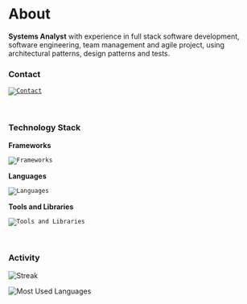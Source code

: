 # About

<p>
  <strong>Systems Analyst</strong> with experience in full stack software development, software engineering, team management and agile project, using architectural patterns, design patterns and tests.
</p>

### Contact

<code>[![Contact](https://skillicons.dev/icons?i=linkedin&theme=dark)](https://www.linkedin.com/in/gsllucas/)</code>

<br/>

### Technology Stack

**Frameworks**

<code>![Frameworks](https://skillicons.dev/icons?i=angular,react,next,flutter,nodejs,expressjs,graphql&theme=dark)</code>

**Languages**

<code>![Languages](https://skillicons.dev/icons?i=typescript,javascript,dart,html,css,sass&theme=dark)</code>

**Tools and Libraries**

<code>![Tools and Libraries](https://skillicons.dev/icons?i=docker,postgresql,mongo,firebase,rabbitmq,redis,gitlab,github,linux&theme=dark)</code>

<br/>

### Activity

![Streak](https://github-readme-streak-stats.herokuapp.com/?user=gsllucas&hide_border=true&theme=tokyonight)

![Most Used Languages](https://github-readme-stats.vercel.app/api/top-langs/?username=gsllucas&layout=donut&hide_border=true&langs_count=5&&theme=tokyonight)
